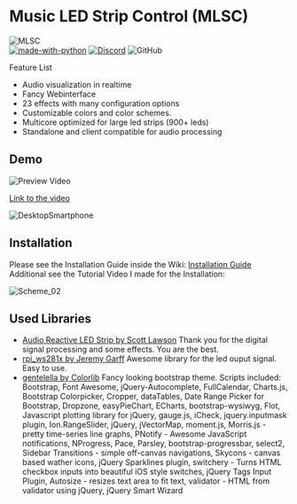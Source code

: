 

# Music LED Strip Control (MLSC)

![MLSC](https://user-images.githubusercontent.com/7833146/105612807-9c287a80-5dbe-11eb-8c25-2212d975a605.png)  
[![made-with-python](https://img.shields.io/badge/Made%20with-Python-1f425f.svg)](https://www.python.org/)   [![Discord](https://img.shields.io/discord/774182494277992478)](https://discord.gg/jXd5Zxsu) ![GitHub](https://img.shields.io/github/license/TobKra96/music_led_strip_control)

Feature List

- Audio visualization in realtime
- Fancy Webinterface
- 23 effects with many configuration options
- Customizable colors and color schemes.
- Multicore optimized for large led strips (900+ leds)
- Standalone and client compatible for audio processing

## Demo

![Preview Video](https://raw.githubusercontent.com/TobKra96/music_led_strip_control/master/media/video.gif)

[Link to the video](https://www.youtube.com/watch?v=jAL1DfeYQI8)

![DesktopSmartphone](https://user-images.githubusercontent.com/7833146/105613963-22948a80-5dc6-11eb-8cd3-4430521993bf.png)



## Installation
Please see the Installation Guide inside the Wiki: [Installation Guide](https://github.com/TobKra96/music_led_strip_control/wiki/Installation-Guide)  
Additional see the Tutorial Video I made for the Installation: 

![Scheme_02](https://user-images.githubusercontent.com/7833146/104821835-ee0d5580-583e-11eb-8ed7-fbfc4f15a1a1.png)

## Used Libraries

 - [Audio Reactive LED Strip by Scott Lawson](https://github.com/scottlawsonbc/audio-reactive-led-strip)
Thank you for the digital signal processing and some effects. You are the best.
- [rpi_ws281x by Jeremy Garff](https://github.com/jgarff/rpi_ws281x)
Awesome library for the led ouput signal. Easy to use.
- [gentelella by Colorlib](https://github.com/ColorlibHQ/gentelella)
Fancy looking bootstrap theme.
Scripts included: Bootstrap, Font Awesome, jQuery-Autocomplete, FullCalendar, Charts.js, Bootstrap Colorpicker, Cropper, dataTables, Date Range Picker for Bootstrap, Dropzone, easyPieChart, ECharts, bootstrap-wysiwyg, Flot, Javascript plotting library for jQuery, gauge.js, iCheck, jquery.inputmask plugin, Ion.RangeSlider, jQuery, jVectorMap, moment.js, Morris.js - pretty time-series line graphs, PNotify - Awesome JavaScript notifications, NProgress, Pace, Parsley, bootstrap-progressbar, select2, Sidebar Transitions - simple off-canvas navigations, Skycons - canvas based wather icons, jQuery Sparklines plugin, switchery - Turns HTML checkbox inputs into beautiful iOS style switches, jQuery Tags Input Plugin, Autosize - resizes text area to fit text, validator - HTML from validator using jQuery, jQuery Smart Wizard

